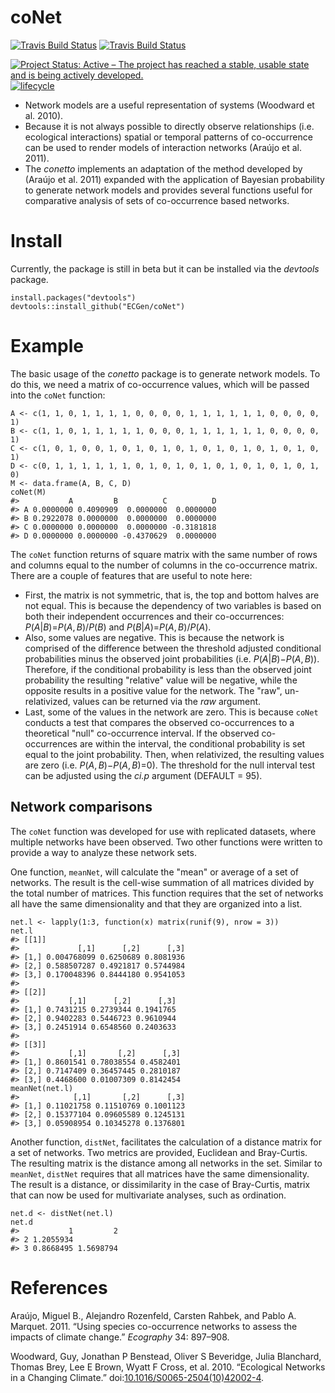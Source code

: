 <!-- README.md is generated from README.Rmd. Please edit that file -->
coNet
=====

<!-- # ijtiff  <img src="man/figures/logo.png" height="140" align="right"> -->
<!-- Code status -->
[![Travis Build
Status](https://travis-ci.org/ECGen/conetto.svg?branch=master)](https://travis-ci.org/ECGen/conetto)
[![Travis Build
Status](https://travis-ci.org/ECGen/conetto.svg?branch=dev)](https://travis-ci.org/ECGen/conetto)

<!-- R status -->
<!-- [![CRAN_Status_Badge](http://www.r-pkg.org/badges/version/conetto)](https://cran.r-project.org/package=conetto) -->
<!-- ![RStudio CRAN downloads](http://cranlogs.r-pkg.org/badges/grand-total/conetto) -->
<!-- ![RStudio CRAN monthly downloads](http://cranlogs.r-pkg.org/badges/conetto) -->
<!-- [![Rdocumentation](http://www.rdocumentation.org/badges/version/conetto)](http://www.rdocumentation.org/packages/conetto) -->
<!-- Dev status -->
[![Project Status: Active – The project has reached a stable, usable
state and is being actively
developed.](http://www.repostatus.org/badges/latest/wip.svg)](http://www.repostatus.org/#wip)
[![lifecycle](https://img.shields.io/badge/lifecycle-maturing-blue.svg)](https://www.tidyverse.org/lifecycle/#maturing)

<!-- <\!-- Package Review -\-> -->
<!-- [![](https://badges.ropensci.org/300_status.svg)](https://github.com/ropensci/onboarding/issues/300) -->
<!-- [![status](http://joss.theoj.org/papers/334d80d5508056dc6e7e17c6fd3ed5a6/status.svg)](http://joss.theoj.org/papers/334d80d5508056dc6e7e17c6fd3ed5a6) -->
<!-- <\!-- Archiving -\-> -->
<!-- [![DOI](https://zenodo.org/badge/102645585.svg)](https://zenodo.org/badge/latestdoi/102645585) -->
-   Network models are a useful representation of systems (Woodward et
    al. 2010).
-   Because it is not always possible to directly observe relationships
    (i.e. ecological interactions) spatial or temporal patterns of
    co-occurrence can be used to render models of interaction networks
    (Araújo et al. 2011).
-   The *conetto* implements an adaptation of the method developed by
    (Araújo et al. 2011) expanded with the application of Bayesian
    probability to generate network models and provides several
    functions useful for comparative analysis of sets of co-occurrence
    based networks.

Install
=======

Currently, the package is still in beta but it can be installed via the
*devtools* package.

    install.packages("devtools")
    devtools::install_github("ECGen/coNet")

Example
=======

The basic usage of the *conetto* package is to generate network models.
To do this, we need a matrix of co-occurrence values, which will be
passed into the `coNet` function:

    A <- c(1, 1, 0, 1, 1, 1, 1, 0, 0, 0, 0, 1, 1, 1, 1, 1, 1, 0, 0, 0, 0, 1)
    B <- c(1, 1, 0, 1, 1, 1, 1, 1, 0, 0, 0, 1, 1, 1, 1, 1, 1, 0, 0, 0, 0, 1)
    C <- c(1, 0, 1, 0, 0, 1, 0, 1, 0, 1, 0, 1, 0, 1, 0, 1, 0, 1, 0, 1, 0, 1)
    D <- c(0, 1, 1, 1, 1, 1, 1, 0, 1, 0, 1, 0, 1, 0, 1, 0, 1, 0, 1, 0, 1, 0)
    M <- data.frame(A, B, C, D)
    coNet(M)
    #>           A         B          C          D
    #> A 0.0000000 0.4090909  0.0000000  0.0000000
    #> B 0.2922078 0.0000000  0.0000000  0.0000000
    #> C 0.0000000 0.0000000  0.0000000 -0.3181818
    #> D 0.0000000 0.0000000 -0.4370629  0.0000000

The `coNet` function returns of square matrix with the same number of
rows and columns equal to the number of columns in the co-occurrence
matrix. There are a couple of features that are useful to note here:

-   First, the matrix is not symmetric, that is, the top and bottom
    halves are not equal. This is because the dependency of two
    variables is based on both their independent occurrences and their
    co-occurrences: *P*(*A*|*B*)=*P*(*A*, *B*)/*P*(*B*) and
    *P*(*B*|*A*)=*P*(*A*, *B*)/*P*(*A*).
-   Also, some values are negative. This is because the network is
    comprised of the difference between the threshold adjusted
    conditional probabilities minus the observed joint probabilities
    (i.e. *P*(*A*|*B*)−*P*(*A*, *B*)). Therefore, if the conditional
    probability is less than the observed joint probability the
    resulting "relative" value will be negative, while the opposite
    results in a positive value for the network. The "raw",
    un-relativized, values can be returned via the *raw* argument.
-   Last, some of the values in the network are zero. This is because
    `coNet` conducts a test that compares the observed co-occurrences to
    a theoretical "null" co-occurrence interval. If the observed
    co-occurrences are within the interval, the conditional probability
    is set equal to the joint probability. Then, when relativized, the
    resulting values are zero (i.e. *P*(*A*, *B*)−*P*(*A*, *B*)=0). The
    threshold for the null interval test can be adjusted using the
    *ci.p* argument (DEFAULT = 95).

Network comparisons
-------------------

The `coNet` function was developed for use with replicated datasets,
where multiple networks have been observed. Two other functions were
written to provide a way to analyze these network sets.

One function, `meanNet`, will calculate the "mean" or average of a set
of networks. The result is the cell-wise summation of all matrices
divided by the total number of matrices. This function requires that the
set of networks all have the same dimensionality and that they are
organized into a list.

    net.l <- lapply(1:3, function(x) matrix(runif(9), nrow = 3))
    net.l
    #> [[1]]
    #>             [,1]      [,2]      [,3]
    #> [1,] 0.004768099 0.6250689 0.8081936
    #> [2,] 0.588507287 0.4921817 0.5744984
    #> [3,] 0.170048396 0.8444180 0.9541053
    #> 
    #> [[2]]
    #>           [,1]      [,2]      [,3]
    #> [1,] 0.7431215 0.2739344 0.1941765
    #> [2,] 0.9402283 0.5446723 0.9610944
    #> [3,] 0.2451914 0.6548560 0.2403633
    #> 
    #> [[3]]
    #>           [,1]       [,2]      [,3]
    #> [1,] 0.8601541 0.78038554 0.4582401
    #> [2,] 0.7147409 0.36457445 0.2810187
    #> [3,] 0.4468600 0.01007309 0.8142454
    meanNet(net.l)
    #>            [,1]       [,2]      [,3]
    #> [1,] 0.11021758 0.11510769 0.1001123
    #> [2,] 0.15377104 0.09605589 0.1245131
    #> [3,] 0.05908954 0.10345278 0.1376801

Another function, `distNet`, facilitates the calculation of a distance
matrix for a set of networks. Two metrics are provided, Euclidean and
Bray-Curtis. The resulting matrix is the distance among all networks in
the set. Similar to `meanNet`, `distNet` requires that all matrices have
the same dimensionality. The result is a distance, or dissimilarity in
the case of Bray-Curtis, matrix that can now be used for multivariate
analyses, such as ordination.

    net.d <- distNet(net.l)
    net.d
    #>           1         2
    #> 2 1.2055934          
    #> 3 0.8668495 1.5698794

References
==========

Araújo, Miguel B., Alejandro Rozenfeld, Carsten Rahbek, and Pablo A.
Marquet. 2011. “Using species co-occurrence networks to assess the
impacts of climate change.” *Ecography* 34: 897–908.

Woodward, Guy, Jonathan P Benstead, Oliver S Beveridge, Julia Blanchard,
Thomas Brey, Lee E Brown, Wyatt F Cross, et al. 2010. “Ecological
Networks in a Changing Climate.”
doi:[10.1016/S0065-2504(10)42002-4](https://doi.org/10.1016/S0065-2504(10)42002-4).
